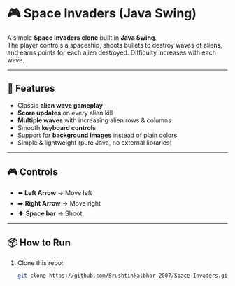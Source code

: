 # 🎮 Space Invaders (Java Swing)

A simple **Space Invaders clone** built in **Java Swing**.  
The player controls a spaceship, shoots bullets to destroy waves of aliens, and earns points for each alien destroyed. Difficulty increases with each wave.

---

## 🚀 Features
- Classic **alien wave gameplay**
- **Score updates** on every alien kill
- **Multiple waves** with increasing alien rows & columns
- Smooth **keyboard controls**
- Support for **background images** instead of plain colors
- Simple & lightweight (pure Java, no external libraries)

---

## 🎮 Controls
- ⬅️ **Left Arrow** → Move left  
- ➡️ **Right Arrow** → Move right  
- ⬆️ **Space bar** → Shoot  
---

## 📦 How to Run
1. Clone this repo:
   ```bash
   git clone https://github.com/Srushtihkalbhor-2007/Space-Invaders.git
